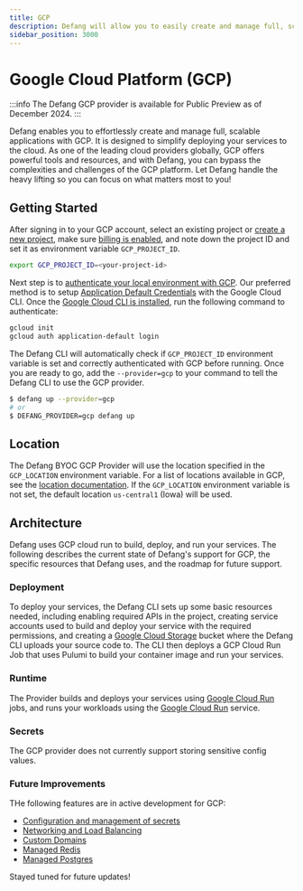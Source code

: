 ```yaml
---
title: GCP
description: Defang will allow you to easily create and manage full, scalable applications with GCP.
sidebar_position: 3000
---
```


# Google Cloud Platform (GCP)

:::info
The Defang GCP provider is available for Public Preview as of December 2024.
:::

Defang enables you to effortlessly create and manage full, scalable applications with GCP. It is designed to simplify deploying your services to the cloud. As one of the leading cloud providers globally, GCP offers powerful tools and resources, and with Defang, you can bypass the complexities and challenges of the GCP platform. Let Defang handle the heavy lifting so you can focus on what matters most to you!

## Getting Started

After signing in to your GCP account, select an existing project or [create a new project](https://developers.google.com/workspace/guides/create-project), make sure [billing is enabled](https://cloud.google.com/billing/docs/how-to/modify-project), and note down the project ID and set it as environment variable `GCP_PROJECT_ID`.

```bash
export GCP_PROJECT_ID=<your-project-id>
```

Next step is to [authenticate your local environment with GCP](https://cloud.google.com/docs/authentication). Our preferred method is to setup [Application Default Credentials](https://cloud.google.com/docs/authentication/provide-credentials-adc) with the Google Cloud CLI. Once the [Google Cloud CLI is installed](https://cloud.google.com/sdk/docs/install), run the following command to authenticate:

```bash
gcloud init
gcloud auth application-default login
```

The Defang CLI will automatically check if `GCP_PROJECT_ID` environment variable is set and correctly authenticated with GCP before running. Once you are ready to go, add the `--provider=gcp` to your command to tell the Defang CLI to use the GCP provider.

```bash
$ defang up --provider=gcp
# or
$ DEFANG_PROVIDER=gcp defang up
```

## Location

The Defang BYOC GCP Provider will use the location specified in the `GCP_LOCATION` environment variable. For a list of locations available in GCP, see the [location documentation](https://cloud.google.com/about/locations). If the `GCP_LOCATION` environment variable is not set, the default location `us-central1` (Iowa) will be used.

## Architecture

Defang uses GCP cloud run to build, deploy, and run your services. The following describes the current state of Defang's support for GCP, the specific resources that Defang uses, and the roadmap for future support.

### Deployment

To deploy your services, the Defang CLI sets up some basic resources needed, including enabling required APIs in the project, creating service accounts used to build and deploy your service with the required permissions, and creating a [Google Cloud Storage](https://cloud.google.com/storage) bucket where the Defang CLI uploads your source code to. The CLI then deploys a GCP Cloud Run Job that uses Pulumi to build your container image and run your services.

### Runtime

The Provider builds and deploys your services using [Google Cloud Run](https://cloud.google.com/run) jobs, and runs your workloads using the [Google Cloud Run](https://cloud.google.com/run) service.

### Secrets

The GCP provider does not currently support storing sensitive config values.

### Future Improvements

THe following features are in active development for GCP:
- [Configuration and management of secrets](/docs/concepts//configuration.md)
- [Networking and Load Balancing](/docs/concepts//networking.mdx)
- [Custom Domains](/docs/concepts//domains.mdx)
- [Managed Redis](/docs/concepts//managed-storage/managed-redis.md)
- [Managed Postgres](/docs/concepts/managed-storage/managed-postgres.md)

Stayed tuned for future updates!
